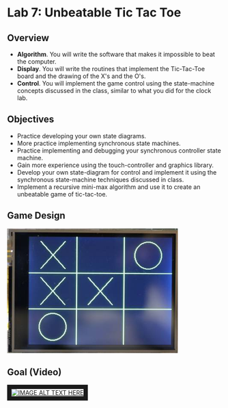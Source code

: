 # Lab 7: Unbeatable Tic Tac Toe

## Overview
* **Algorithm**. You will write the software that makes it impossible to beat the computer.
* **Display**. You will write the routines that implement the Tic-Tac-Toe board and the drawing of the X's and the O's.
* **Control**. You will implement the game control using the state-machine concepts discussed in the class, similar to what you did for the clock lab.

## Objectives

* Practice developing your own state diagrams.
* More practice implementing synchronous state machines.
* Practice implementing and debugging your synchronous controller state machine.
* Gain more experience using the touch-controller and graphics library.
* Develop your own state-diagram for control and implement it using the synchronous state-machine techniques discussed in class.
* Implement a recursive mini-max algorithm and use it to create an unbeatable game of tic-tac-toe.

## Game Design

![Game](tictactoe.jpg "Game")

## Goal (Video)
<a href="http://www.youtube.com/watch?feature=player_embedded&v=b_2iwT8TDYc
" target="_blank"><img src="http://img.youtube.com/vi/b_2iwT8TDYc/0.jpg" 
alt="IMAGE ALT TEXT HERE" width="480" height="360" border="10" /></a>
